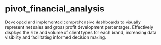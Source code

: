 # pivot_financial_analysis
Developed and implemented comprehensive dashboards to visually represent net sales and gross profit development percentages. Effectively displays the size and volume of client types for each brand, increasing data visibility and facilitating informed decision making.
